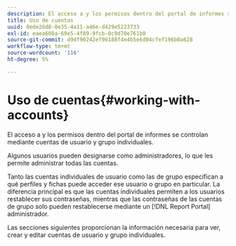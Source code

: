 ```yaml
---
description: El acceso a y los permisos dentro del portal de informes se controlan mediante cuentas de usuario y grupo individuales.
title: Uso de cuentas
uuid: 0ede26d8-0e35-4a11-a46e-d429e5223733
exl-id: eaea608a-69e5-4f89-9fcb-0c9d70e761b0
source-git-commit: d9df90242ef96188f4e4b5e6d04cfef196b0a628
workflow-type: tm+mt
source-wordcount: '116'
ht-degree: 5%

---
```


# Uso de cuentas{#working-with-accounts}

El acceso a y los permisos dentro del portal de informes se controlan mediante cuentas de usuario y grupo individuales.

Algunos usuarios pueden designarse como administradores, lo que les permite administrar todas las cuentas.

Tanto las cuentas individuales de usuario como las de grupo especifican a qué perfiles y fichas puede acceder ese usuario o grupo en particular. La diferencia principal es que las cuentas individuales permiten a los usuarios restablecer sus contraseñas, mientras que las contraseñas de las cuentas de grupo solo pueden restablecerse mediante un [!DNL Report Portal] administrador.

Las secciones siguientes proporcionan la información necesaria para ver, crear y editar cuentas de usuario y grupo individuales.
